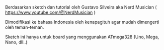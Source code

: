 Berdasarkan sketch dan tutorial oleh Gustavo Silveira aka Nerd Musician ( https://www.youtube.com/@NerdMusician )

Dimodifikasi ke bahasa Indonesia oleh kenapagituh agar mudah dimengerti oleh teman-teman.

Sketch ini hanya untuk board yang menggunakan ATmega328 (Uno, Mega, Nano, dll..)

